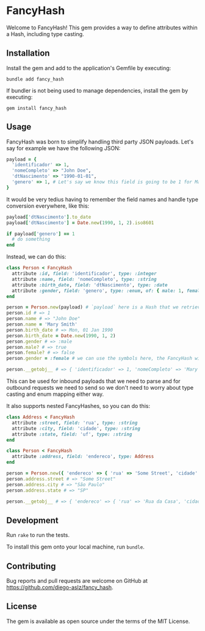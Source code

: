 # FancyHash

Welcome to FancyHash! This gem provides a way to define attributes within a Hash, including type casting.

## Installation

Install the gem and add to the application's Gemfile by executing:

    bundle add fancy_hash

If bundler is not being used to manage dependencies, install the gem by executing:

    gem install fancy_hash

## Usage

FancyHash was born to simplify handling third party JSON payloads. Let's say for example we have the following JSON:

```ruby
payload = {
  'identificador' => 1,
  'nomeCompleto' => "John Doe",
  'dtNascimento' => "1990-01-01",
  'genero' => 1, # Let's say we know this field is going to be 1 for Male, 2 for Female
}
```

It would be very tedius having to remember the field names and handle type conversion everywhere, like this:

```ruby
payload['dtNascimento'].to_date
payload['dtNascimento'] = Date.new(1990, 1, 2).iso8601

if payload['genero'] == 1
  # do something
end
```

Instead, we can do this:

```ruby
class Person < FancyHash
  attribute :id, field: 'identificador', type: :integer
  attribute :name, field: 'nomeCompleto', type: :string
  attribute :birth_date, field: 'dtNascimento', type: :date
  attribute :gender, field: 'genero', type: :enum, of: { male: 1, female: 2 }
end

person = Person.new(payload) # `payload` here is a Hash that we retrieved from an hypothetical API
person.id # => 1
person.name # => "John Doe"
person.name = 'Mary Smith'
person.birth_date # => Mon, 01 Jan 1990
person.birth_date = Date.new(1990, 1, 2)
person.gender # => :male
person.male? # => true
person.female? # => false
person.gender = :female # we can use the symbols here, the FancyHash will convert it to the right value

person.__getobj__ # => { 'identificador' => 1, 'nomeCompleto' => 'Mary Smith', 'dtNascimento' => '1990-01-02', 'genero' => 2 }
```

This can be used for inbound payloads that we need to parse and for outbound requests we need to send so we
don't need to worry about type casting and enum mapping either way.

It also supports nested FancyHashes, so you can do this:

```ruby
class Address < FancyHash
  attribute :street, field: 'rua', type: :string
  attribute :city, field: 'cidade', type: :string
  attribute :state, field: 'uf', type: :string
end

class Person < FancyHash
  attribute :address, field: 'endereco', type: Address
end

person = Person.new({ 'endereco' => { 'rua' => 'Some Street', 'cidade' => 'São Paulo', 'uf' => 'SP' } })
person.address.street # => "Some Street"
person.address.city # => "São Paulo"
person.address.state # => "SP"

person.__getobj__ # => { 'endereco' => { 'rua' => 'Rua da Casa', 'cidade' => 'São Paulo', 'uf' => 'SP' } }
```

## Development

Run `rake` to run the tests.

To install this gem onto your local machine, run `bundle`.

## Contributing

Bug reports and pull requests are welcome on GitHub at https://github.com/diego-aslz/fancy_hash.

## License

The gem is available as open source under the terms of the MIT License.
